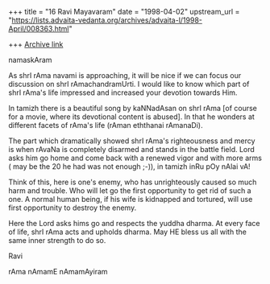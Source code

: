 +++
title = "16 Ravi Mayavaram"
date = "1998-04-02"
upstream_url = "https://lists.advaita-vedanta.org/archives/advaita-l/1998-April/008363.html"

+++
[Archive link](https://lists.advaita-vedanta.org/archives/advaita-l/1998-April/008363.html)

namaskAram

As shrI rAma navami is approaching, it will be nice if we can focus
our discussion on shrI rAmachandramUrti. I would like to know which
part of shrI rAma's life impressed and increased your devotion towards
Him.

In tamizh there is a beautiful song by kaNNadAsan on shrI rAma
[of course for a movie, where its devotional content is abused]. In
that he wonders at different facets of rAma's life (rAman eththanai
rAmanaDi).

The part which dramatically showed shrI rAma's righteousness and mercy
is when rAvaNa is completely disarmed and stands in the battle field.
Lord asks him go home and come back with a renewed vigor and with more
arms ( may be the 20 he had was not enough ;-)), in tamizh inRu pOy
nAlai vA!

Think of this, here is one's enemy, who has unrighteously caused so
much harm and trouble.  Who will let go the first opportunity to get
rid of such a one.  A normal human being, if his wife is kidnapped and
tortured, will use first opportunity to destroy the enemy.

Here the Lord asks hims go and respects the yuddha dharma.  At every
face of life, shrI rAma acts and upholds dharma.  May HE bless us all
with the same inner strength to do so.


Ravi

rAma nAmamE nAmamAyiram

